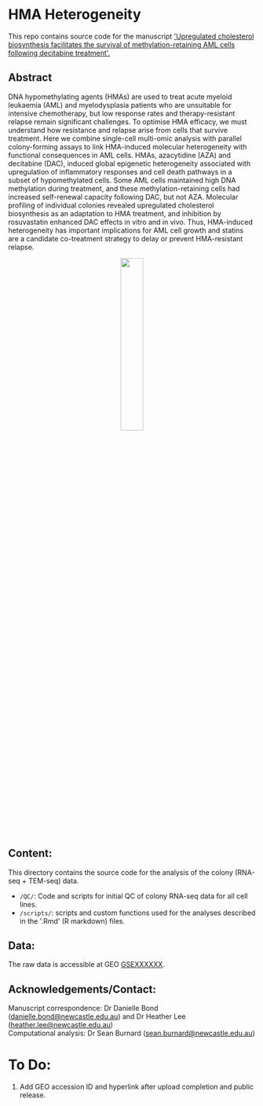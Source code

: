 HMA Heterogeneity
=========
This repo contains source code for the manuscript ['Upregulated cholesterol biosynthesis facilitates the survival of methylation-retaining AML cells following decitabine treatment'.](https://www.biorxiv.org/content/10.1101/2024.01.30.577864v1)


Abstract
--------
DNA hypomethylating agents (HMAs) are used to treat acute myeloid leukaemia (AML) and myelodysplasia patients who are unsuitable for intensive chemotherapy, but low response rates and therapy-resistant relapse remain significant challenges. To optimise HMA efficacy, we must understand how resistance and relapse arise from cells that survive treatment. Here we combine single-cell multi-omic analysis with parallel colony-forming assays to link HMA-induced molecular heterogeneity with functional consequences in AML cells. HMAs, azacytidine (AZA) and decitabine (DAC), induced global epigenetic heterogeneity associated with upregulation of inflammatory responses and cell death pathways in a subset of hypomethylated cells. Some AML cells maintained high DNA methylation during treatment, and these methylation-retaining cells had increased self-renewal capacity following DAC, but not AZA. Molecular profiling of individual colonies revealed upregulated cholesterol biosynthesis as an adaptation to HMA treatment, and inhibition by rosuvastatin enhanced DAC effects in vitro and in vivo. Thus, HMA-induced heterogeneity has important implications for AML cell growth and statins are a candidate co-treatment strategy to delay or prevent HMA-resistant relapse.

<p align="center">
 <img src="../230815_Figure1.png" style="width: 30%; height: 30%"/>​
</p>



Content:
--------
This directory contains the source code for the analysis of the colony (RNA-seq + TEM-seq) data.

* `/QC/`: Code and scripts for initial QC of colony RNA-seq data for all cell lines.
* `/scripts/`: scripts and custom functions used for the analyses described in the '.Rmd' (R markdown) files.

Data:
--------
The raw data is accessible at GEO [GSEXXXXXX](add_hyperlink).  


Acknowledgements/Contact:
--------
Manuscript correspondence: Dr Danielle Bond (danielle.bond@newcastle.edu.au) and Dr Heather Lee (heather.lee@newcastle.edu.au)  
Computational analysis: Dr Sean Burnard (sean.burnard@newcastle.edu.au)

# To Do:
1. Add GEO accession ID and hyperlink after upload completion and public release.